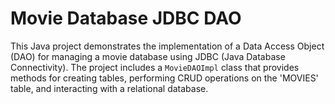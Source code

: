 # Movie Database JDBC DAO

This Java project demonstrates the implementation of a Data Access Object (DAO) for managing a movie database using JDBC (Java Database Connectivity). The project includes a `MovieDAOImpl` class that provides methods for creating tables, performing CRUD operations on the 'MOVIES' table, and interacting with a relational database.
